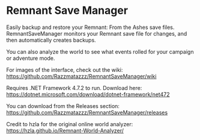 # Remnant Save Manager
Easily backup and restore your Remnant: From the Ashes save files. RemnantSaveManager monitors your Remnant save file for changes, and then automatically creates backups.

You can also analyze the world to see what events rolled for your campaign or adventure mode.

For images of the interface, check out the wiki:
https://github.com/Razzmatazzz/RemnantSaveManager/wiki

Requires .NET Framework 4.7.2 to run. Download here:
https://dotnet.microsoft.com/download/dotnet-framework/net472

You can download from the Releases section:
https://github.com/Razzmatazzz/RemnantSaveManager/releases

Credit to hzla for the original online world analyzer:
https://hzla.github.io/Remnant-World-Analyzer/
